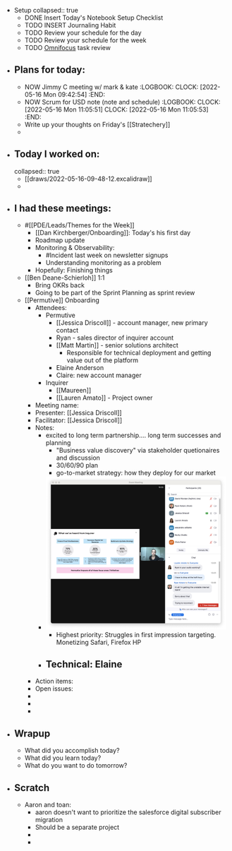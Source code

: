 - Setup
  collapsed:: true
	- DONE Insert Today's Notebook Setup Checklist
	- TODO INSERT Journaling Habit
	- TODO Review your schedule for the day
	- TODO Review your schedule for the week
	- TODO [Omnifocus](omnifocus://) task review
- ## Plans for today:
	- NOW Jimmy C meeting w/ mark & kate
	  :LOGBOOK:
	  CLOCK: [2022-05-16 Mon 09:42:54]
	  :END:
	- NOW Scrum for USD note (note and schedule)
	  :LOGBOOK:
	  CLOCK: [2022-05-16 Mon 11:05:51]
	  CLOCK: [2022-05-16 Mon 11:05:53]
	  :END:
	- Write up your thoughts on Friday's [[Stratechery]]
	-
- ## Today I worked on:
  collapsed:: true
	- [[draws/2022-05-16-09-48-12.excalidraw]]
	-
- ## I had these meetings:
	- #[[PDE/Leads/Themes for the Week]]
		- [[Dan Kirchberger/Onboarding]]: Today's his first day
		- Roadmap update
		- Monitoring & Observability:
			- #Incident last week on newsletter signups
			- Understanding monitoring as a problem
		- Hopefully: Finishing things
	- [[Ben Deane-Schierloh]] 1:1
		- Bring OKRs back
		- Going to be part of the Sprint Planning as sprint review
	- [[Permutive]] Onboarding
		- Attendees:
			- Permutive
				- [[Jessica Driscoll]] - account manager, new primary contact
				- Ryan - sales director of inquirer account
				- [[Matt Martin]] - senior solutions architect
					- Responsible for technical deployment and getting value out of the platform
				- Elaine Anderson
				- Claire: new account manager
			- Inquirer
				- [[Maureen]]
				- [[Lauren Amato]] - Project owner
		- Meeting name:
		- Presenter: [[Jessica Driscoll]]
		- Facilitator: [[Jessica Driscoll]]
		- Notes:
			- excited to long term partnership.... long term successes and planning
				- "Business value discovery" via stakeholder quetionaires and discussion
				- 30/60/90 plan
				- go-to-market strategy: how they deploy for our market
			- ![image.png](../assets/image_1652721367717_0.png)
				- Highest priority: Struggles in first impression targeting. Monetizing Safari, Firefox HP
			- Technical: Elaine
				-
		- Action items:
		- Open issues:
		-
		-
		-
- ## Wrapup
	- What did you accomplish today?
	- What did you learn today?
	- What do you want to do tomorrow?
- ## Scratch
	- Aaron and toan:
		- aaron doesn't want to prioritize the salesforce digital subscriber migration
		- Should be a separate project
		-
		-